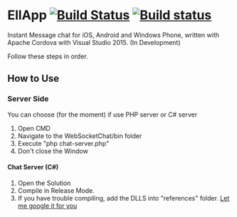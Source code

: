 # EllApp [![Build Status](https://travis-ci.org/LuigiElleBalotta/EllAppCore.svg?branch=master)](https://travis-ci.org/LuigiElleBalotta/EllAppCore) [![Build status](https://ci.appveyor.com/api/projects/status/grroiho3tmfev47x/branch/master?svg=true)](https://ci.appveyor.com/project/LuigiElleBalotta/ellappcore/branch/master)


Instant Message chat for iOS, Android and Windows Phone, written with Apache Cordova with Visual Studio 2015. (In Development)

Follow these steps in order.

## How to Use
### Server Side
You can choose (for the moment) if use PHP server or C# server

1. Open CMD
2. Navigate to the WebSocketChat/bin folder
3. Execute "php chat-server.php"
4. Don't close the Window

#### Chat Server (C#)
1. Open the Solution
2. Compile in Release Mode.
3. If you have trouble compiling, add the DLLS into "references" folder. [Let me google it for you](http://lmgtfy.com/?q=How+to+add+reference+in+visual+studio)
